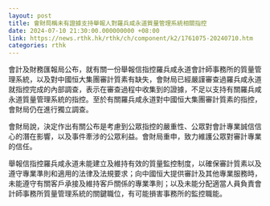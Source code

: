 ```yaml
---
layout: post
title: 會財局稱未有證據支持舉報人對羅兵咸永道質量管理系統相關指控
date: 2024-07-10 21:30:00.000000000 +08:00
link: https://news.rthk.hk/rthk/ch/component/k2/1761075-20240710.htm
categories: rthk
---
```


會計及財務匯報局公布，就有關一份舉報信指控羅兵咸永道會計師事務所的質量管理系統，以及對中國恒大集團審計質素有缺失，會財局已經嚴謹審查過羅兵咸永道就指控完成的內部調查，表示在審查過程中收集到的證據，不足以支持有關羅兵咸永道質量管理系統的指控。至於有關羅兵咸永道對中國恒大集團審計質素的指控，會財局仍在進行獨立調查。

會財局說，決定作出有關公布是考慮到公眾指控的嚴重性、公眾對會計專業誠信信心的潛在影響，以及事件牽涉的公眾利益。會財局重申，致力維護公眾對審計專業的信任。

舉報信指控羅兵咸永道未能建立及維持有效的質量監控制度，以確保審計質素以及遵守專業準則和適用的法律及法規要求；向中國恒大提供審計及其他專業服務時，未能遵守有關客戶承接及維持客戶關係的專業準則；以及未能分配適當人員負責會計師事務所質量管理系統的關鍵職位，有可能損害事務所的監控職能。
